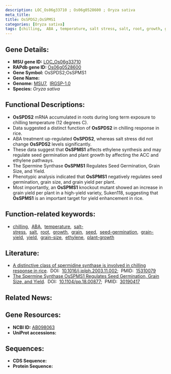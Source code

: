 ```yaml
---
description: LOC_Os06g33710 ; Os06g0528600 ; Oryza sativa
meta_title:
title: OsSPDS2;OsSPMS1
categories: [Oryza sativa]
tags: [chilling,  ABA , temperature, salt stress, salt, root, growth, grain, seed, seed germination, grain yield, yield, grain size, ethylene, plant growth]
---
```


## Gene Details:
- **MSU gene ID:** [LOC_Os06g33710](http://rice.uga.edu/cgi-bin/ORF_infopage.cgi?orf=LOC_Os06g33710)  
- **RAPdb gene ID:** [Os06g0528600](https://rapdb.dna.affrc.go.jp/locus/?name=Os06g0528600)  
- **Gene Symbol:** OsSPDS2;OsSPMS1
- **Gene Name:**
- **Genome:**  [MSU7](http://rice.uga.edu/),&nbsp;&nbsp;[IRGSP-1.0](https://rapdb.dna.affrc.go.jp/download/irgsp1.html)
- **Species:** *Oryza sativa*

## Functional Descriptions:
   - **OsSPDS2** mRNA accumulated in roots during long term exposure to chilling temperature (12 degrees C).
   - Data suggested a distinct function of **OsSPDS2** in chilling response in rice.
   - ABA treatment up-regulated **OsSPDS2**, whereas salt stress did not change **OsSPDS2** levels significantly.
   - These data suggest that **OsSPMS1** affects ethylene synthesis and may regulate seed germination and plant growth by affecting the ACC and ethylene pathways.
   - The Spermine Synthase **OsSPMS1** Regulates Seed Germination, Grain Size, and Yield.
   - Phenotypic analysis indicated that **OsSPMS1** negatively regulates seed germination, grain size, and grain yield per plant.
   - Most importantly, an **OsSPMS1** knockout mutant showed an increase in grain yield per plant in a high-yield variety, Suken118, suggesting that **OsSPMS1** is an important target for yield enhancement in rice.

## Function-related keywords:
   - [chilling](/tags/chilling/),&nbsp;&nbsp;[ABA](/tags/ABA/),&nbsp;&nbsp;[temperature](/tags/temperature/),&nbsp;&nbsp;[salt-stress](/tags/salt-stress/),&nbsp;&nbsp;[salt](/tags/salt/),&nbsp;&nbsp;[root](/tags/root/),&nbsp;&nbsp;[growth](/tags/growth/),&nbsp;&nbsp;[grain](/tags/grain/),&nbsp;&nbsp;[seed](/tags/seed/),&nbsp;&nbsp;[seed-germination](/tags/seed-germination/),&nbsp;&nbsp;[grain-yield](/tags/grain-yield/),&nbsp;&nbsp;[yield](/tags/yield/),&nbsp;&nbsp;[grain-size](/tags/grain-size/),&nbsp;&nbsp;[ethylene](/tags/ethylene/),&nbsp;&nbsp;[plant-growth](/tags/plant-growth/)

## Literature:
   - [A distinctive class of spermidine synthase is involved in chilling response in rice](https://www.doi.org/10.1016/j.jplph.2003.11.002).&nbsp;&nbsp;DOI:&nbsp;&nbsp;[10.1016/j.jplph.2003.11.002](https://www.doi.org/10.1016/j.jplph.2003.11.002);&nbsp;&nbsp;PMID:&nbsp;&nbsp;[15310079](https://pubmed.ncbi.nlm.nih.gov/15310079/)
   - [The Spermine Synthase OsSPMS1 Regulates Seed Germination, Grain Size, and Yield](https://www.doi.org/10.1104/pp.18.00877).&nbsp;&nbsp;DOI:&nbsp;&nbsp;[10.1104/pp.18.00877](https://www.doi.org/10.1104/pp.18.00877);&nbsp;&nbsp;PMID:&nbsp;&nbsp;[30190417](https://pubmed.ncbi.nlm.nih.gov/30190417/)

## Related News:

## Gene Resources:
- **NCBI ID:**  [AB098063](http://www.ncbi.nlm.nih.gov/nuccore/AB098063)
- **UniProt accessions:** [](https://www.uniprot.org/uniprotkb//entry)

## Sequences:
- **CDS Sequence:**
- **Protein Sequence:**
